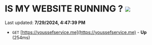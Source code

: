 # IS MY WEBSITE RUNNING ? [![](https://img.shields.io/static/v1?label=Sponsor&message=%E2%9D%A4&logo=GitHub&color=%23fe8e86)](https://github.com/sponsors/Youssef-Lehmam)

Last updated: **7/29/2024, 4:47:39 PM**

- `GET` [https://youssefservice.me](https://youssefservice.me) - **Up** (254ms)
